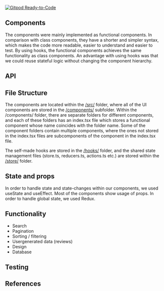 [![Gitpod Ready-to-Code](https://img.shields.io/badge/Gitpod-Ready--to--Code-blue?logo=gitpod)](https://gitpod.idi.ntnu.no/#https://gitlab.stud.idi.ntnu.no/it2810-h20/team-72/prosjekt-3/) 


## Components

The components were mainly implemented as functional components. In comparison with class components, they have a shorter and simpler syntax, which makes the code more readable, 
easier to understand and easier to test. By using hooks, the functional components achieves the same functionality as class components. An advantage with using hooks
was that we could reuse stateful logic without changing the component hierarchy. 

## API

## File Structure
    
The components are located within the [/src/](https://gitlab.stud.iie.ntnu.no/it2810-h20/team-72/prosjekt-3/-/tree/master/frontend/src) folder, where all of the UI components are stored
in the [/components/](https://gitlab.stud.iie.ntnu.no/it2810-h20/team-72/prosjekt-3/-/tree/master/frontend/src/components) subfolder. Within the /components/ folder, there are separate folders for different components, and each of these folders has an index.tsx file which stores
a functional component whose name coincides with the folder name. Some of the component folders contain multiple components, where the ones not stored in the index.tsx files
are subcomponents of the component in the index.tsx file.

The self-made hooks are stored in the [/hooks/](https://gitlab.stud.iie.ntnu.no/it2810-h20/team-72/prosjekt-3/-/tree/master/frontend/src/hooks) folder, and the shared state management files (store.ts, reducers.ts, actions.ts etc.) are stored within
the [/store/](https://gitlab.stud.iie.ntnu.no/it2810-h20/team-72/prosjekt-3/-/tree/master/frontend/src/store) folder. 

## State and props

In order to handle state and state-changes within our components, we used useState and useEffect. Most of the components show usage of props. In order to handle global
state, we used Redux.

## Functionality
- Search
- Pagination
- Sorting / filtering
- Usergenerated data (reviews)
- Design
- Database

## Testing



## References
